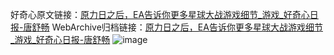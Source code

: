 好奇心原文链接：[原力日之后，EA告诉你更多星球大战游戏细节_游戏_好奇心日报-唐舒畅](https://www.qdaily.com/articles/9207.html)
WebArchive归档链接：[原力日之后，EA告诉你更多星球大战游戏细节_游戏_好奇心日报-唐舒畅](http://web.archive.org/web/20190623153938/https://www.qdaily.com/articles/9207.html)
![image](http://ww3.sinaimg.cn/large/007d5XDply1g3vev05n29j30u02r7e81)